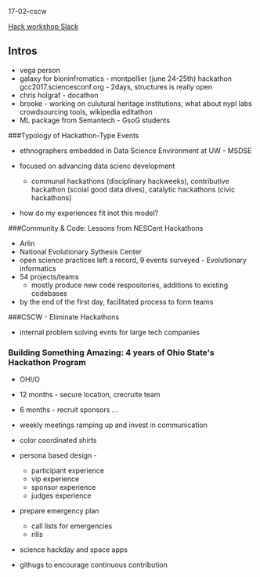 17-02-cscw

[Hack workshop Slack](https://hackathonworkshop.slack.com/messages/general/)

## Intros

* vega person
* galaxy for bioninfromatics - montpellier (june 24-25th) hackathon gcc2017.sciencesconf.org - 2days, structures is really open
* chris holgraf - docathon
* brooke - working on culutural heritage institutions, what about nypl labs crowdsourcing tools, wikipedia editathon
* ML package from Semantech - GsoG students


###Typology of Hackathon-Type Events

* ethnographers embedded in Data Science Environment at UW - MSDSE
* focused on advancing data scienc development
	* communal hackathons (disciplinary hackweeks), contributive hackathon (scoial good data dives), catalytic hackathons (civic hackathons)

* how do my experiences fit inot this model?

###Community & Code: Lessons from NESCent Hackathons

* Arlin
* National Evolutionary Sythesis Center
* open science practices left a record, 9 events surveyed - Evolutionary informatics
* 54 projects/teams
	* mostly produce new code respositories, additions to existing codebases
* by the end of the first day, facilitated process to form teams

###CSCW - Eliminate Hackathons
* internal problem solving evnts for large tech companies

### Building Something Amazing: 4 years of Ohio State's Hackathon Program

* OHI/O
* 12 months - secure location, crecruite team
* 6 months - recruit sponsors
...
* weekly meetings ramping up and invest in communication
* color coordinated shirts
* persona based design - 
	* participant experience
	* vip experience
	* sponsor experience
	* judges experience
* prepare emergency plan
	* call lists for emergencies
	* rills


* science hackday and space apps
* githugs to encourage continuous contribution
